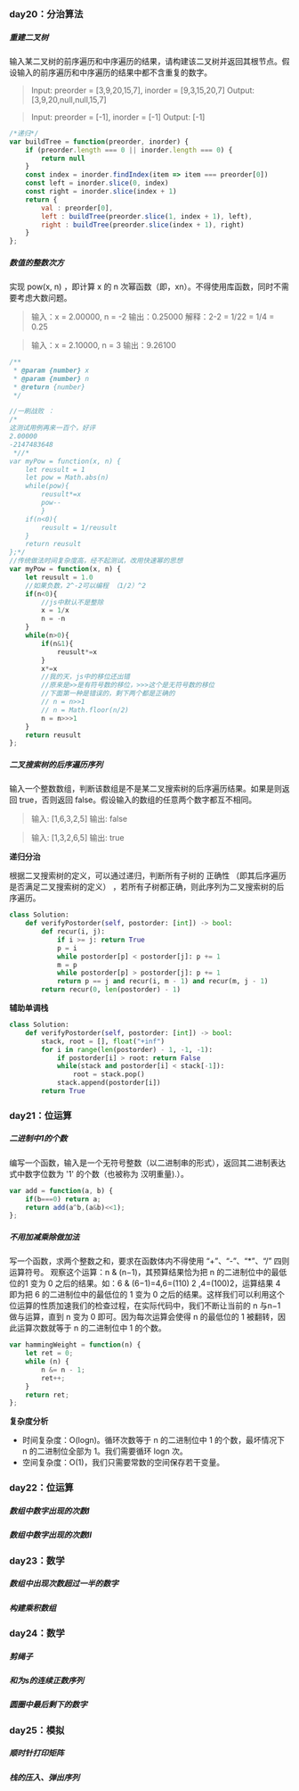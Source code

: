 ### day20：分治算法
##### 重建二叉树
输入某二叉树的前序遍历和中序遍历的结果，请构建该二叉树并返回其根节点。假设输入的前序遍历和中序遍历的结果中都不含重复的数字。
> Input: preorder = [3,9,20,15,7], inorder = [9,3,15,20,7]
Output: [3,9,20,null,null,15,7]

> Input: preorder = [-1], inorder = [-1]
Output: [-1]

```javascript
/*递归*/
var buildTree = function(preorder, inorder) {
    if (preorder.length === 0 || inorder.length === 0) {
        return null
    }
    const index = inorder.findIndex(item => item === preorder[0])
    const left = inorder.slice(0, index)
    const right = inorder.slice(index + 1)
    return {
        val : preorder[0],
        left : buildTree(preorder.slice(1, index + 1), left),
        right : buildTree(preorder.slice(index + 1), right)
    }
};
```
##### 数值的整数次方
实现 pow(x, n) ，即计算 x 的 n 次幂函数（即，xn）。不得使用库函数，同时不需要考虑大数问题。
> 输入：x = 2.00000, n = -2
输出：0.25000
解释：2-2 = 1/22 = 1/4 = 0.25

> 输入：x = 2.10000, n = 3
输出：9.26100

```javascript
/**
 * @param {number} x
 * @param {number} n
 * @return {number}
 */

//一刷战败 ：
/*
这测试用例再来一百个，好评
2.00000
-2147483648
 *//* 
var myPow = function(x, n) {
    let reusult = 1
    let pow = Math.abs(n)
    while(pow){
        reusult*=x
        pow--
        }
    if(n<0){
        reusult = 1/reusult
    }
    return reusult
};*/
//传统做法时间复杂度高，经不起测试，改用快速幂的思想
var myPow = function(x, n) {
    let reusult = 1.0
    //如果负数，2^-2可以编程 （1/2）^2
    if(n<0){
        //js中默认不是整除
        x = 1/x
        n = -n
    }
    while(n>0){
        if(n&1){
            reusult*=x
        }
        x*=x
        //我的天，js中的移位还出错
        //原来是>>是有符号数的移位，>>>这个是无符号数的移位
        //下面第一种是错误的，剩下两个都是正确的
        // n = n>>1
        // n = Math.floor(n/2)
        n = n>>>1
    }
    return reusult
};
```
##### 二叉搜索树的后序遍历序列
输入一个整数数组，判断该数组是不是某二叉搜索树的后序遍历结果。如果是则返回 true，否则返回 false。假设输入的数组的任意两个数字都互不相同。
> 输入: [1,6,3,2,5]
输出: false

> 输入: [1,3,2,6,5]
输出: true

**递归分治**

根据二叉搜索树的定义，可以通过递归，判断所有子树的 正确性 （即其后序遍历是否满足二叉搜索树的定义） ，若所有子树都正确，则此序列为二叉搜索树的后序遍历。
```python
class Solution:
    def verifyPostorder(self, postorder: [int]) -> bool:
        def recur(i, j):
            if i >= j: return True
            p = i
            while postorder[p] < postorder[j]: p += 1
            m = p
            while postorder[p] > postorder[j]: p += 1
            return p == j and recur(i, m - 1) and recur(m, j - 1)
        return recur(0, len(postorder) - 1)
```
**辅助单调栈**
```python
class Solution:
    def verifyPostorder(self, postorder: [int]) -> bool:
        stack, root = [], float("+inf")
        for i in range(len(postorder) - 1, -1, -1):
            if postorder[i] > root: return False
            while(stack and postorder[i] < stack[-1]):
                root = stack.pop()
            stack.append(postorder[i])
        return True
```
### day21：位运算
##### 二进制中1的个数
编写一个函数，输入是一个无符号整数（以二进制串的形式），返回其二进制表达式中数字位数为 '1' 的个数（也被称为 汉明重量).）。
```javascript
var add = function(a, b) {
    if(b===0) return a;
    return add(a^b,(a&b)<<1);
};
```

##### 不用加减乘除做加法
写一个函数，求两个整数之和，要求在函数体内不得使用 “+”、“-”、“*”、“/” 四则运算符号。
观察这个运算：n & (n−1)，其预算结果恰为把 n 的二进制位中的最低位的1 变为 0 之后的结果。如：6 & (6−1)=4,6=(110) 2 ,4=(100)2，运算结果 4 即为把 6 的二进制位中的最低位的 1 变为 0 之后的结果。这样我们可以利用这个位运算的性质加速我们的检查过程，在实际代码中，我们不断让当前的 n 与n−1 做与运算，直到 n 变为 0 即可。因为每次运算会使得 n 的最低位的 1 被翻转，因此运算次数就等于 n 的二进制位中 1 的个数。
```javascript
var hammingWeight = function(n) {
    let ret = 0;
    while (n) {
        n &= n - 1;
        ret++;
    }
    return ret;
};
```
**复杂度分析**
- 时间复杂度：O(logn)。循环次数等于 n 的二进制位中 1 的个数，最坏情况下 n 的二进制位全部为 1。我们需要循环 logn 次。
- 空间复杂度：O(1)，我们只需要常数的空间保存若干变量。

### day22：位运算
##### 数组中数字出现的次数I

##### 数组中数字出现的次数II

### day23：数学
##### 数组中出现次数超过一半的数字

##### 构建乘积数组

### day24：数学
##### 剪绳子

##### 和为s的连续正数序列

##### 圆圈中最后剩下的数字

### day25：模拟
##### 顺时针打印矩阵

##### 栈的压入、弹出序列
